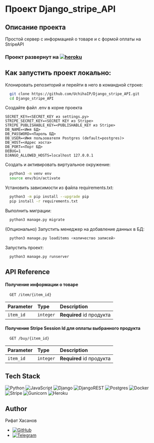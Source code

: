 # Проект Django_stripe_API
## Описание проекта 

Простой сервер с информацией о товаре и с формой оплаты на StripeAPI

### Проект развернут на [![heroku](https://img.shields.io/badge/heroku-%23430098.svg?style=for-the-badge&logo=heroku&logoColor=white)](https://sheltered-journey-95869.herokuapp.com)

## Как запустить проект локально:
Клонировать репозиторий и перейти в него в командной строке:

```bash
  git clone https://github.com/UchihaIP/Django_stripe_API.git
  cd Django_stripe_API
```
Создайте файл .env в корне проекта
```
SECRET_KEY=<SECRET_KEY из settings.py>
STRIPE_SECRET_KEY=<SECRET KEY из Stripe>
STRIPE_PUBLISHABLE_KEY=<PUBLISHABLE_KEY из Stripe>
DB_NAME=<Имя БД>
DB_PASSWORD=<Пароль БД>
DB_USER=<Имя пользователя Postgres (default=postgres)>
DB_HOST=<Адрес хоста>
DB_PORT=<Порт БД>
DEBUG=1
DJANGO_ALLOWED_HOSTS=localhost 127.0.0.1
```

Cоздать и активировать виртуальное окружение:
```bash
  python3 -m venv env 
  source env/bin/activate
```
Установить зависимости из файла requirements.txt:
```bash
  python3 -m pip install --upgrade pip
  pip install -r requirements.txt
```
Выполнить миграции:
```bash
  python3 manage.py migrate
```
(Опционально) Запустить менеджер на добавление данных в БД:
```bash
  python3 manage.py loaditems <количество записей>
```
Запустить проект:
```bash
  python3 manage.py runserver
```
## API Reference

#### Получение информации о товаре

```http
  GET /item/{item_id}
```

| Parameter | Type     | Description                |
| :-------- | :------- | :------------------------- |
| `item_id` | `integer` | **Required** id продукта|


#### Получение Stripe Session Id для оплаты выбранного продукта

```http
  GET /buy/{item_id}
```

| Parameter | Type     | Description                       |
| :-------- | :------- | :-------------------------------- |
| `item_id`      | `integer` | **Required** id продукта|



## Tech Stack

![Python](https://img.shields.io/badge/python-3670A0?style=for-the-badge&logo=python&logoColor=ffdd54)
![JavaScript](https://img.shields.io/badge/javascript-%23323330.svg?style=for-the-badge&logo=javascript&logoColor=%23F7DF1E)
![Django](https://img.shields.io/badge/django-%23092E20.svg?style=for-the-badge&logo=django&logoColor=white)
![DjangoREST](https://img.shields.io/badge/DJANGO-REST-ff1709?style=for-the-badge&logo=django&logoColor=white&color=ff1709&labelColor=gray)
![Postgres](https://img.shields.io/badge/postgres-%23316192.svg?style=for-the-badge&logo=postgresql&logoColor=white)
![Docker](https://img.shields.io/badge/docker-%230db7ed.svg?style=for-the-badge&logo=docker&logoColor=white)
![Stripe](https://img.shields.io/badge/Stripe-626CD9?style=for-the-badge&logo=Stripe&logoColor=white)
![Gunicorn](https://img.shields.io/badge/gunicorn-%298729.svg?style=for-the-badge&logo=gunicorn&logoColor=white)
![Heroku](https://img.shields.io/badge/heroku-%23430098.svg?style=for-the-badge&logo=heroku&logoColor=white)

## Author

Рифат Хасанов
- [![GitHub](https://img.shields.io/badge/github-%23121011.svg?style=for-the-badge&logo=github&logoColor=white)](https://github.com/UchihaIP)
- [![Telegram](https://img.shields.io/badge/Telegram-2CA5E0?style=for-the-badge&logo=telegram&logoColor=white)](https://t.me/lawlietLL)

